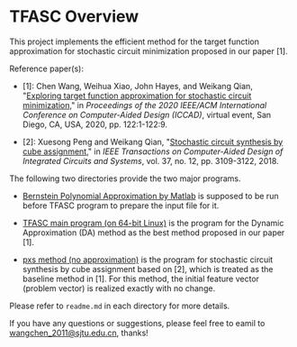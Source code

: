# TFASC Overview
This project implements the efficient method for the target function approximation for stochastic circuit minimization proposed in our paper [1].

Reference paper(s):
- [1]: Chen Wang, Weihua Xiao, John Hayes, and Weikang Qian, "[Exploring target function approximation for stochastic circuit minimization](https://umji.sjtu.edu.cn/~wkqian/papers/Wang_Xiao_Hayes_Qian_Exploring_Target_Function_Approximation_for_Stochastic_Circuit_Minimization.pdf)," in *Proceedings of the 2020 IEEE/ACM International Conference on Computer-Aided Design (ICCAD)*, virtual event, San Diego, CA, USA, 2020, pp. 122:1-122:9.

- [2]: Xuesong Peng and Weikang Qian, "[Stochastic circuit synthesis by cube assignment](https://umji.sjtu.edu.cn/~wkqian/papers/Peng_Qian_Stochastic_Circuit_Synthesis_by_Cube_Assignment.pdf)," in *IEEE Transactions on Computer-Aided Design of Integrated Circuits and Systems*, vol. 37, no. 12, pp. 3109-3122, 2018.

The following two directories provide the two major programs.

- [Bernstein Polynomial Approximation by Matlab](https://github.com/SJTU-ECTL/TFASC/tree/master/Bernstein%20polynomial%20approximation%20by%20Matlab) is supposed to be run before TFASC program to prepare the input file for it.

- [TFASC main program (on 64-bit Linux)](https://github.com/SJTU-ECTL/TFASC/tree/master/TFASC%20main%20program) is the program for the Dynamic Approximation (DA) method as the best method proposed in our paper [1]. 

- [pxs method (no approximation)](https://github.com/SJTU-ECTL/TFASC/tree/master/pxs%20method%20(no%20approximation)) is the program for stochastic circuit synthesis by cube assignment based on [2], which is treated as the baseline method in [1]. For this method, the initial feature vector (problem vector) is realized exactly with no change.

Please refer to `readme.md` in each directory for more details.

If you have any questions or suggestions, please feel free to eamil to wangchen_2011@sjtu.edu.cn, thanks!
